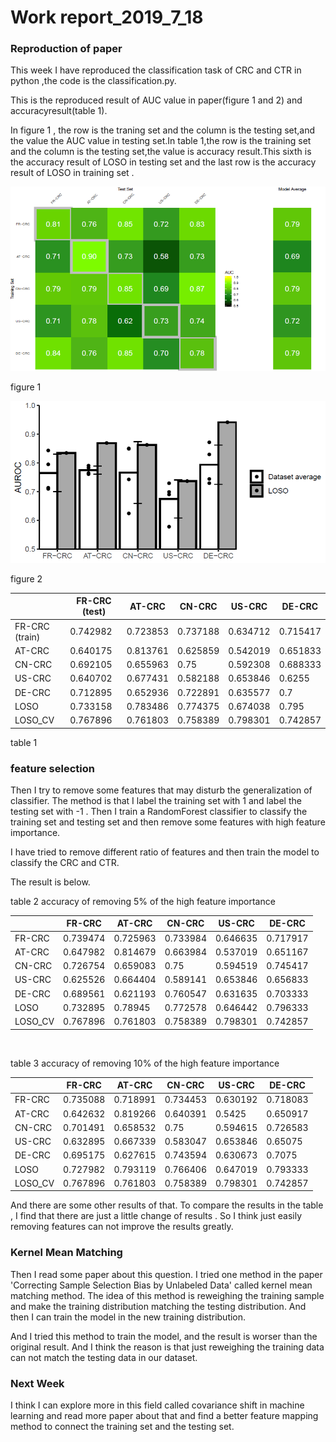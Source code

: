 #  

# Work report_2019_7_18



### Reproduction of paper



This week I have reproduced the classification task of CRC and CTR in python ,the code is the classification.py.

This is the reproduced result of AUC value in paper(figure 1 and 2) and accuracyresult(table 1).

In figure 1 , the row is the traning set and the column is the testing set,and the value the AUC value in testing set.In table 1,the row is the training set and the column is the testing set,the value is accuracy  result.This sixth is the accuracy result of LOSO in testing set and the last row is the accuracy result of LOSO in training set . 

![](picture//figure1.png)

 figure 1





![](picture//figure2.png)

figure 2





|                 | FR-CRC (test) | AT-CRC   | CN-CRC   | US-CRC   | DE-CRC   |
| --------------- | ------------- | -------- | -------- | -------- | -------- |
| FR-CRC  (train) | 0.742982      | 0.723853 | 0.737188 | 0.634712 | 0.715417 |
| AT-CRC          | 0.640175      | 0.813761 | 0.625859 | 0.542019 | 0.651833 |
| CN-CRC          | 0.692105      | 0.655963 | 0.75     | 0.592308 | 0.688333 |
| US-CRC          | 0.640702      | 0.677431 | 0.582188 | 0.653846 | 0.6255   |
| DE-CRC          | 0.712895      | 0.652936 | 0.722891 | 0.635577 | 0.7      |
| LOSO            | 0.733158      | 0.783486 | 0.774375 | 0.674038 | 0.795    |
| LOSO_CV         | 0.767896      | 0.761803 | 0.758389 | 0.798301 | 0.742857 |

table 1





### feature selection

Then I try to remove some features that may disturb the generalization of classifier. The method is that I label the training set with 1 and label the testing set with -1 . Then I  train a RandomForest classifier to classify the training set and testing set and then remove some features with high feature importance.



I have tried to remove different ratio of features and then train the model to classify the CRC and CTR.



The result is below.



table 2  accuracy of removing 5% of the high feature importance 

|         | FR-CRC   | AT-CRC   | CN-CRC   | US-CRC   | DE-CRC   |
| ------- | -------- | -------- | -------- | -------- | -------- |
| FR-CRC  | 0.739474 | 0.725963 | 0.733984 | 0.646635 | 0.717917 |
| AT-CRC  | 0.647982 | 0.814679 | 0.663984 | 0.537019 | 0.651167 |
| CN-CRC  | 0.726754 | 0.659083 | 0.75     | 0.594519 | 0.745417 |
| US-CRC  | 0.625526 | 0.664404 | 0.589141 | 0.653846 | 0.656833 |
| DE-CRC  | 0.689561 | 0.621193 | 0.760547 | 0.631635 | 0.703333 |
| LOSO    | 0.732895 | 0.78945  | 0.772578 | 0.646442 | 0.796333 |
| LOSO_CV | 0.767896 | 0.761803 | 0.758389 | 0.798301 | 0.742857 |

​				


table 3 accuracy of removing 10% of the high feature importance


|         | FR-CRC   | AT-CRC   | CN-CRC   | US-CRC   | DE-CRC   |
| ------- | -------- | -------- | -------- | -------- | -------- |
| FR-CRC  | 0.735088 | 0.718991 | 0.734453 | 0.630192 | 0.718083 |
| AT-CRC  | 0.642632 | 0.819266 | 0.640391 | 0.5425   | 0.650917 |
| CN-CRC  | 0.701491 | 0.658532 | 0.75     | 0.594615 | 0.726583 |
| US-CRC  | 0.632895 | 0.667339 | 0.583047 | 0.653846 | 0.65075  |
| DE-CRC  | 0.695175 | 0.627615 | 0.743594 | 0.630673 | 0.7075   |
| LOSO    | 0.727982 | 0.793119 | 0.766406 | 0.647019 | 0.793333 |
| LOSO_CV | 0.767896 | 0.761803 | 0.758389 | 0.798301 | 0.742857 |



And there are some other results of that. To compare the results in the table , I find that there are just a little change of results . So I think just easily removing features can not improve the results greatly.



### Kernel Mean Matching

Then I read some paper about this question.  I tried one method in the paper 'Correcting Sample Selection Bias by Unlabeled Data'  called kernel mean matching method. The idea of this method is reweighing the training sample and make the training distribution matching the testing distribution. And then I can train the model in the new training distribution.



And I tried this method to train the model, and the result is worser than the original result. And I think the reason is that just reweighing the  training data can not match the testing data in our dataset.





### Next Week

I think I can explore more in this field called covariance shift in machine learning and read more paper about that and find a better feature mapping method to connect the training set and the testing set.



